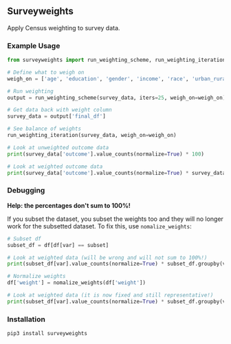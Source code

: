 ## Surveyweights

Apply Census weighting to survey data.

### Example Usage

```Python
from surveyweights import run_weighting_scheme, run_weighting_iteration

# Define what to weigh on
weigh_on = ['age', 'education', 'gender', 'income', 'race', 'urban_rural', 'vote2016']

# Run weighting
output = run_weighting_scheme(survey_data, iters=25, weigh_on=weigh_on)

# Get data back with weight column
survey_data = output['final_df']

# See balance of weights 
run_weighting_iteration(survey_data, weigh_on=weigh_on)

# Look at unweighted outcome data
print(survey_data['outcome'].value_counts(normalize=True) * 100)

# Look at weighted outcome data
print(survey_data['outcome'].value_counts(normalize=True) * survey_data.groupby('outcome')['weight'].mean() * 100)
```


### Debugging

**Help: the percentages don't sum to 100%!**

If you subset the dataset, you subset the weights too and they will no longer work for the subsetted dataset. To fix this, use `nomalize_weights`:

```Python
# Subset df
subset_df = df[df[var] == subset]

# Look at weighted data (will be wrong and will not sum to 100%!)
print(subset_df[var].value_counts(normalize=True) * subset_df.groupby(var)['weight'].mean() * 100)

# Normalize weights
df['weight'] = nomalize_weights(df['weight'])

# Look at weighted data (it is now fixed and still representative!)
print(subset_df[var].value_counts(normalize=True) * subset_df.groupby(var)['weight'].mean() * 100)
```


### Installation

`pip3 install surveyweights`

